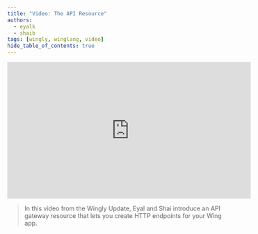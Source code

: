 ```yaml
---
title: "Video: The API Resource"
authors: 
  - eyalk
  - shaib
tags: [wingly, winglang, video]
hide_table_of_contents: true
---
```



<iframe width="560" height="315" src="https://www.youtube.com/embed/-jRAFa-fCgE" title="YouTube video player" frameborder="0" allow="accelerometer; autoplay; clipboard-write; encrypted-media; gyroscope; picture-in-picture; web-share; fullscreen" allowfullscreen></iframe>

> In this video from the Wingly Update, Eyal and Shai introduce an API gateway resource that lets you create HTTP endpoints for your Wing app. 

<!--truncate-->

